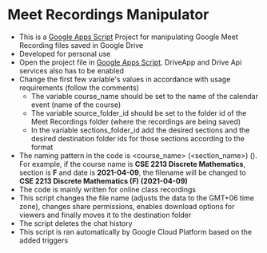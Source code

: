 # Meet Recordings Manipulator

* This is a [Google Apps Script](https://script.google.com/home) Project for manipulating Google Meet Recording files saved in Google Drive
* Developed for personal use 
* Open the project file in [Google Apps Script](https://script.google.com/home). DriveApp and Drive Api services also has to be enabled
* Change the first few variable's values in accordance with usage requirements (follow the comments)
    * The variable course_name should be set to the name of the calendar event (name of the course)
    * The variable source_folder_id should be set to the folder id of the Meet Recordings folder (where the recordings are being saved)
    * In the variable sections_folder_id add the desired sections and the desired destination folder ids for those sections according to the format
* The naming pattern in the code is <course_name> (<section_name>) (<YYYY-MM-DD>). For example, if the course name is **CSE 2213 Discrete Mathematics**, section is **F** and date is **2021-04-09**, the filename will be changed to **CSE 2213 Discrete Mathematics (F) (2021-04-09)**
* The code is mainly written for online class recordings
* This script changes the file name (adjusts the data to the GMT+06 time zone), changes share permissions, enables download options for viewers and finally moves it to the destination folder
* The script deletes the chat history
* This script is ran automatically by Google Cloud Platform based on the added triggers


